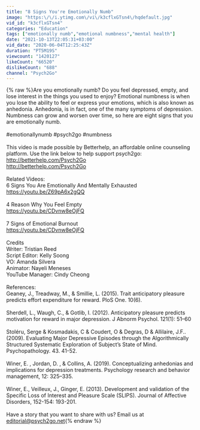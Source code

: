 ```yaml
---
title: "8 Signs You're Emotionally Numb"
image: "https:\/\/i.ytimg.com\/vi\/k3cflxGTsn4\/hqdefault.jpg"
vid_id: "k3cflxGTsn4"
categories: "Education"
tags: ["emotionally numb","emotional numbness","mental health"]
date: "2021-10-13T22:05:31+03:00"
vid_date: "2020-06-04T12:25:43Z"
duration: "PT5M19S"
viewcount: "1420127"
likeCount: "66520"
dislikeCount: "688"
channel: "Psych2Go"
---
```

{% raw %}Are you emotionally numb? Do you feel depressed, empty, and lose interest in the things you used to enjoy? Emotional numbness is when you lose the ability to feel or express your emotions, which is also known as anhedonia. Anhedonia, is in fact,  one of the many symptoms of depression. Numbness can grow and worsen over time, so here are eight signs that you are emotionally numb.<br /><br />#emotionallynumb #psych2go #numbness <br /><br />This video is made possible by Betterhelp, an affordable online counseling platform. Use the link below to help support psych2go: <br /><a rel="nofollow" target="blank" href="http://betterhelp.com/Psych2Go">http://betterhelp.com/Psych2Go</a><br /><a rel="nofollow" target="blank" href="http://betterhelp.com/Psych2Go">http://betterhelp.com/Psych2Go</a><br /><br />Related Videos: <br />6 Signs You Are Emotionally And Mentally Exhausted<br /><a rel="nofollow" target="blank" href="https://youtu.be/Z69pA6x2gQQ">https://youtu.be/Z69pA6x2gQQ</a><br /><br />4 Reason Why You Feel Empty<br /><a rel="nofollow" target="blank" href="https://youtu.be/CDvnw8eOjFQ">https://youtu.be/CDvnw8eOjFQ</a><br /><br />7 Signs of Emotional Burnout<br /><a rel="nofollow" target="blank" href="https://youtu.be/CDvnw8eOjFQ">https://youtu.be/CDvnw8eOjFQ</a><br /><br />Credits <br />Writer: Tristian Reed <br />Script Editor: Kelly Soong <br />VO: Amanda Silvera <br />Animator: Nayeli Meneses<br />YouTube Manager: Cindy Cheong<br /><br />References:<br />Geaney, J., Treadway, M., &amp; Smillie, L. (2015). Trait anticipatory pleasure predicts effort expenditure for reward. PloS One. 10(6).<br /><br />Sherdell, L., Waugh, C., &amp; Gotlib, I. (2012). Anticipatory pleasure predicts motivation for reward in major depression. J Abnorm Psychol. 121(1): 51–60<br /><br />Stoléru, Serge &amp; Kosmadakis, C &amp; Coudert, O &amp; Degras, D &amp; Allilaire, J.F.. (2009). Evaluating Major Depressive Episodes through the Algorithmically Structured Systematic Exploration of Subject’s State of Mind. Psychopathology. 43. 41-52.<br /><br />Winer, E. , Jordan, D. , &amp; Collins, A. (2019). Conceptualizing anhedonias and implications for depression treatments. Psychology research and behavior management, 12: 325–335.<br /><br />Winer, E., Veilleux, J., Ginger, E. (2013). Development and validation of the Specific Loss of Interest and Pleasure Scale (SLIPS). Journal of Affective Disorders, 152-154: 193-201.<br /><br />Have a story that you want to share with us? Email us at editorial@psych2go.net{% endraw %}
